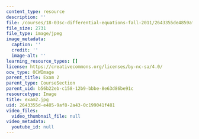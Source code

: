 ```yaml
---
content_type: resource
description: ''
file: /courses/18-03sc-differential-equations-fall-2011/2643355de4859af82a430c199041f481_exam2.jpg
file_size: 2731
file_type: image/jpeg
image_metadata:
  caption: ''
  credit: ''
  image-alt: ''
learning_resource_types: []
license: https://creativecommons.org/licenses/by-nc-sa/4.0/
ocw_type: OCWImage
parent_title: Exam 2
parent_type: CourseSection
parent_uid: b56b22eb-c158-12b9-bbbe-8e63d86be91c
resourcetype: Image
title: exam2.jpg
uid: 2643355d-e485-9af8-2a43-0c199041f481
video_files:
  video_thumbnail_file: null
video_metadata:
  youtube_id: null
---
```

